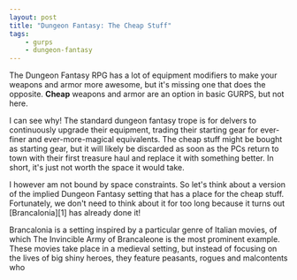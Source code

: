```yaml
---
layout: post
title: "Dungeon Fantasy: The Cheap Stuff"
tags:
    - gurps
    - dungeon-fantasy
---
```


The Dungeon Fantasy RPG has a lot of equipment modifiers to make your weapons
and armor more awesome, but it's missing one that does the opposite. **Cheap**
weapons and armor are an option in basic GURPS, but not here.

I can see why! The standard dungeon fantasy trope is for delvers to continuously
upgrade their equipment, trading their starting gear for ever-finer and
ever-more-magical equivalents. The cheap stuff might be bought as starting gear,
but it will likely be discarded as soon as the PCs return to town with their
first treasure haul and replace it with something better. In short, it's just
not worth the space it would take.

I however am not bound by space constraints. So let's think about a version of
the implied Dungeon Fantasy setting that has a place for the cheap
stuff. Fortunately, we don't need to think about it for too long because it
turns out [Brancalonia][1] has already done it!

Brancalonia is a setting inspired by a particular genre of Italian movies, of
which The Invincible Army of Brancaleone is the most prominent example. These
movies take place in a medieval setting, but instead of focusing on the lives of
big shiny heroes, they feature peasants, rogues and malcontents who
